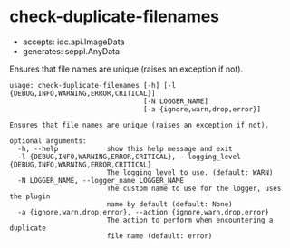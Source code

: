 # check-duplicate-filenames

* accepts: idc.api.ImageData
* generates: seppl.AnyData

Ensures that file names are unique (raises an exception if not).

```
usage: check-duplicate-filenames [-h] [-l {DEBUG,INFO,WARNING,ERROR,CRITICAL}]
                                 [-N LOGGER_NAME]
                                 [-a {ignore,warn,drop,error}]

Ensures that file names are unique (raises an exception if not).

optional arguments:
  -h, --help            show this help message and exit
  -l {DEBUG,INFO,WARNING,ERROR,CRITICAL}, --logging_level {DEBUG,INFO,WARNING,ERROR,CRITICAL}
                        The logging level to use. (default: WARN)
  -N LOGGER_NAME, --logger_name LOGGER_NAME
                        The custom name to use for the logger, uses the plugin
                        name by default (default: None)
  -a {ignore,warn,drop,error}, --action {ignore,warn,drop,error}
                        The action to perform when encountering a duplicate
                        file name (default: error)
```
